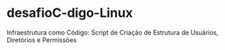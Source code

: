 # desafioC-digo-Linux
Infraestrutura como Código: Script de Criação de Estrutura de Usuários, Diretórios e Permissões
